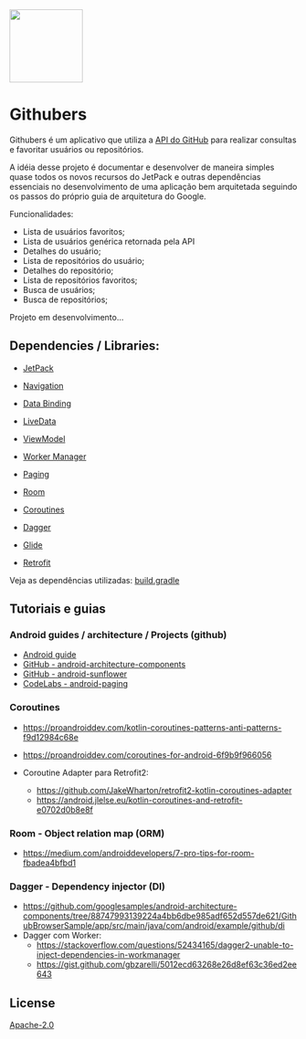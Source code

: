 <img src="https://github.com/helpdeveloper/githubers/blob/master/app/src/main/ic_launcher-web.png" width="128">

# Githubers

 Githubers é um aplicativo que utiliza a [API do GitHub](https://developer.github.com/v3/) para realizar consultas e favoritar usuários ou repositórios.
   
 A idéia desse projeto é documentar e desenvolver de maneira simples quase todos os novos recursos do JetPack
e outras dependências essenciais no desenvolvimento de uma aplicação bem arquitetada seguindo os passos do próprio
guia de arquitetura do Google.
 
 Funcionalidades: 
   
 - Lista de usuários favoritos;
 - Lista de usuários genérica retornada pela API
 - Detalhes do usuário;
 - Lista de repositórios do usuário;
 - Detalhes do repositório;
 - Lista de repositórios favoritos;
 - Busca de usuários;
 - Busca de repositórios;
 
 Projeto em desenvolvimento...
 
## Dependencies / Libraries:

   - [JetPack](https://developer.android.com/jetpack/docs/guide)
   - [Navigation](https://developer.android.com/topic/libraries/architecture/navigation/)
   - [Data Binding](https://developer.android.com/topic/libraries/data-binding/)
   - [LiveData](https://developer.android.com/topic/libraries/architecture/livedata)
   - [ViewModel](https://developer.android.com/topic/libraries/architecture/viewmodel)
   - [Worker Manager](https://developer.android.com/topic/libraries/architecture/workmanager/)
   - [Paging](https://developer.android.com/topic/libraries/architecture/paging/)
   - [Room](https://developer.android.com/topic/libraries/architecture/room)
   
   - [Coroutines](https://kotlinlang.org/docs/reference/coroutines-overview.html)
   - [Dagger](https://google.github.io/dagger/)
   - [Glide](https://bumptech.github.io/glide/)
   - [Retrofit](https://square.github.io/retrofit/)
    
   Veja as dependências utilizadas: [build.gradle](/app/build.gradle)

## Tutoriais e guias

### Android guides / architecture / Projects (github)

 - [Android guide](https://developer.android.com/guide/)
 - [GitHub - android-architecture-components](https://github.com/googlesamples/android-architecture-components)
 - [GitHub - android-sunflower](https://github.com/googlesamples/android-sunflower)
 - [CodeLabs - android-paging](https://codelabs.developers.google.com/codelabs/android-paging)

### Coroutines 

 - https://proandroiddev.com/kotlin-coroutines-patterns-anti-patterns-f9d12984c68e
 - https://proandroiddev.com/coroutines-for-android-6f9b9f966056

 - Coroutine Adapter para Retrofit2: 
     - https://github.com/JakeWharton/retrofit2-kotlin-coroutines-adapter
     - https://android.jlelse.eu/kotlin-coroutines-and-retrofit-e0702d0b8e8f

### Room - Object relation map (ORM)

 - https://medium.com/androiddevelopers/7-pro-tips-for-room-fbadea4bfbd1

### Dagger - Dependency injector (DI)

 - https://github.com/googlesamples/android-architecture-components/tree/88747993139224a4bb6dbe985adf652d557de621/GithubBrowserSample/app/src/main/java/com/android/example/github/di
 - Dagger com Worker:
     - https://stackoverflow.com/questions/52434165/dagger2-unable-to-inject-dependencies-in-workmanager
     - https://gist.github.com/gbzarelli/5012ecd63268e26d8ef63c36ed2ee643

## License

[Apache-2.0](https://choosealicense.com/licenses/apache-2.0/)
